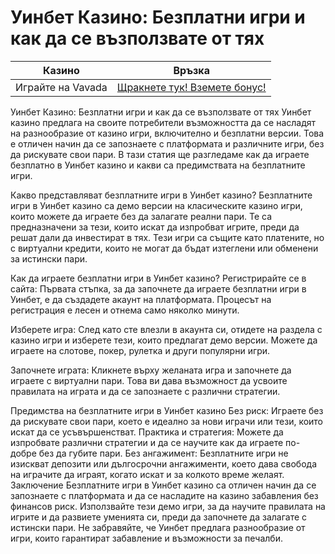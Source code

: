 # Уинбет Казино: Безплатни игри и как да се възползвате от тях
| Казино                   | Връзка                                                                                         |
|--------------------------|------------------------------------------------------------------------------------------------|
| Играйте на Vavada        | [Щракнете тук! Вземете бонус!](https://partnervavadarv.com/?promo=664c53c2-c126-47df-a9b6-e93726155fae&target=register) |


Уинбет Казино: Безплатни игри и как да се възползвате от тях
Уинбет казино предлага на своите потребители възможността да се насладят на разнообразие от казино игри, включително и безплатни версии. Това е отличен начин да се запознаете с платформата и различните игри, без да рискувате свои пари. В тази статия ще разгледаме как да играете безплатно в Уинбет казино и какви са предимствата на безплатните игри.

Какво представляват безплатните игри в Уинбет казино?
Безплатните игри в Уинбет казино са демо версии на класическите казино игри, които можете да играете без да залагате реални пари. Те са предназначени за тези, които искат да изпробват игрите, преди да решат дали да инвестират в тях. Тези игри са същите като платените, но с виртуални кредити, които не могат да бъдат изтеглени или обменени за истински пари.

Как да играете безплатни игри в Уинбет казино?
Регистрирайте се в сайта: Първата стъпка, за да започнете да играете безплатни игри в Уинбет, е да създадете акаунт на платформата. Процесът на регистрация е лесен и отнема само няколко минути.

Изберете игра: След като сте влезли в акаунта си, отидете на раздела с казино игри и изберете тези, които предлагат демо версии. Можете да играете на слотове, покер, рулетка и други популярни игри.

Започнете играта: Кликнете върху желаната игра и започнете да играете с виртуални пари. Това ви дава възможност да усвоите правилата на играта и да се запознаете с различни стратегии.

Предимства на безплатните игри в Уинбет казино
Без риск: Играете без да рискувате свои пари, което е идеално за нови играчи или тези, които искат да се усъвършенстват.
Практика и стратегия: Можете да изпробвате различни стратегии и да се научите как да играете по-добре без да губите пари.
Без ангажимент: Безплатните игри не изискват депозити или дългосрочни ангажименти, което дава свобода на играчите да играят, когато искат и за колкото време желаят.
Заключение
Безплатните игри в Уинбет казино са отличен начин да се запознаете с платформата и да се насладите на казино забавления без финансов риск. Използвайте тези демо игри, за да научите правилата на игрите и да развиете уменията си, преди да започнете да залагате с истински пари. Не забравяйте, че Уинбет предлага разнообразие от игри, които гарантират забавление и възможности за печалби.








